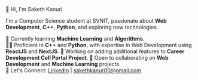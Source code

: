 👋 Hi, I'm Saketh Kanuri

I'm a Computer Science student at SVNIT, passionate about **Web Development**, **C++**, **Python**, and exploring new technologies.

🌱 Currently learning **Machine Learning** and **Algorithms**.  
👨‍💻 Proficient in **C++** and **Python**, with expertise in Web Development using **ReactJS** and **NextJS**.
🔭 Working on adding additional features to **Career Development Cell Portal Project**. 
👯 Open to collaborating on **Web Development** and **Machine Learning** projects.  
💬 Let's Connect: [LinkedIn](https://www.linkedin.com/in/saketh-kanuri) | sakethkanuri10@gmail.com
